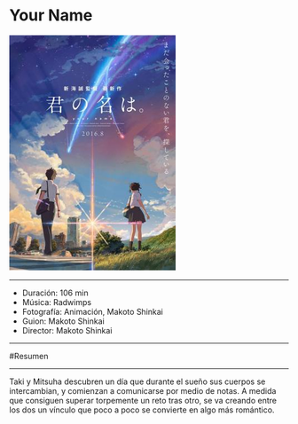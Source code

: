 # Your Name
![Screenshot](img/yourname.jpg)
***
- Duración: 106 min
- Música: Radwimps
- Fotografía: Animación, Makoto Shinkai
- Guion: Makoto Shinkai
- Director: Makoto Shinkai
***
#Resumen
***
Taki y Mitsuha descubren un día que durante el sueño sus cuerpos se intercambian, y comienzan a comunicarse por medio de notas. A medida que consiguen superar torpemente un reto tras otro, se va creando entre los dos un vínculo que poco a poco se convierte en algo más romántico.
